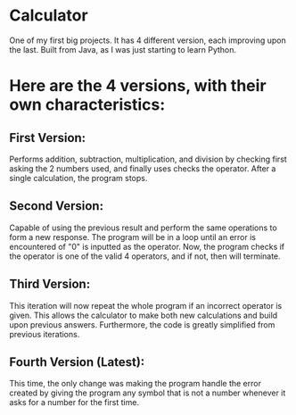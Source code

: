 # Calculator
One of my first big projects. It has 4 different version, each improving upon the last. Built from Java, as I was just starting to learn Python.

# Here are the 4 versions, with their own characteristics:
## First Version: 
Performs addition, subtraction, multiplication, and division by checking first asking the 2 numbers used, and finally uses checks the operator.
After a single calculation, the program stops.

## Second Version:
Capable of using the previous result and perform the same operations to form a new response. 
The program will be in a loop until an error is encountered of "0" is inputted as the operator.
Now, the program checks if the operator is one of the valid 4 operators, and if not, then will terminate.

## Third Version:
This iteration will now repeat the whole program if an incorrect operator is given. This allows the calculator
to make both new calculations and build upon previous answers. Furthermore, the code is greatly simplified
from previous iterations.

## Fourth Version (Latest):
This time, the only change was making the program handle the error created by giving the program any symbol
that is not a number whenever it asks for a number for the first time.
